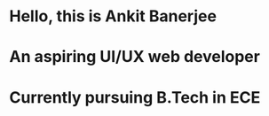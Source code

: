 # Hello, this is Ankit Banerjee
# An aspiring UI/UX web developer
# Currently pursuing B.Tech in ECE
